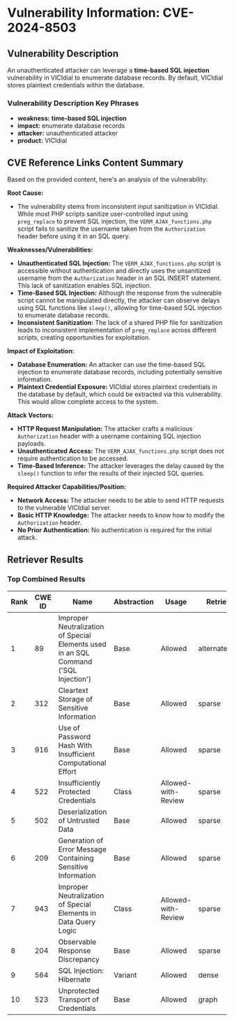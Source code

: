 # Vulnerability Information: CVE-2024-8503

## Vulnerability Description
An unauthenticated attacker can leverage a **time-based SQL injection** vulnerability in VICIdial to enumerate database records. By default, VICIdial stores plaintext credentials within the database.

### Vulnerability Description Key Phrases
- **weakness:** **time-based SQL injection**
- **impact:** enumerate database records
- **attacker:** unauthenticated attacker
- **product:** VICIdial

## CVE Reference Links Content Summary
Based on the provided content, here's an analysis of the vulnerability:

**Root Cause:**

*   The vulnerability stems from inconsistent input sanitization in VICIdial. While most PHP scripts sanitize user-controlled input using `preg_replace` to prevent SQL injection, the `VERM_AJAX_functions.php` script fails to sanitize the username taken from the `Authorization` header before using it in an SQL query.

**Weaknesses/Vulnerabilities:**

*   **Unauthenticated SQL Injection:** The `VERM_AJAX_functions.php` script is accessible without authentication and directly uses the unsanitized username from the `Authorization` header in an SQL INSERT statement. This lack of sanitization enables SQL injection.
*   **Time-Based SQL Injection:** Although the response from the vulnerable script cannot be manipulated directly, the attacker can observe delays using SQL functions like `sleep()`, allowing for time-based SQL injection to enumerate database records.
*   **Inconsistent Sanitization:**  The lack of a shared PHP file for sanitization leads to inconsistent implementation of `preg_replace` across different scripts, creating opportunities for exploitation.

**Impact of Exploitation:**

*   **Database Enumeration:** An attacker can use the time-based SQL injection to enumerate database records, including potentially sensitive information.
*   **Plaintext Credential Exposure:** VICIdial stores plaintext credentials in the database by default, which could be extracted via this vulnerability. This would allow complete access to the system.

**Attack Vectors:**

*   **HTTP Request Manipulation:** The attacker crafts a malicious `Authorization` header with a username containing SQL injection payloads.
*   **Unauthenticated Access:** The `VERM_AJAX_functions.php` script does not require authentication to be accessed.
*   **Time-Based Inference:**  The attacker leverages the delay caused by the `sleep()` function to infer the results of their injected SQL queries.

**Required Attacker Capabilities/Position:**

*   **Network Access:** The attacker needs to be able to send HTTP requests to the vulnerable VICIdial server.
*   **Basic HTTP Knowledge:** The attacker needs to know how to modify the `Authorization` header.
*   **No Prior Authentication:** No authentication is required for the initial attack.

## Retriever Results

### Top Combined Results

| Rank | CWE ID | Name | Abstraction | Usage  | Retrievers | Individual Scores |
|------|--------|------|-------------|-------|------------|-------------------|
| 1 | 89 | Improper Neutralization of Special Elements used in an SQL Command ('SQL Injection') | Base | Allowed | alternate_terms | 0.800 |
| 2 | 312 | Cleartext Storage of Sensitive Information | Base | Allowed | sparse | 0.173 |
| 3 | 916 | Use of Password Hash With Insufficient Computational Effort | Base | Allowed | sparse | 0.165 |
| 4 | 522 | Insufficiently Protected Credentials | Class | Allowed-with-Review | sparse | 0.159 |
| 5 | 502 | Deserialization of Untrusted Data | Base | Allowed | sparse | 0.158 |
| 6 | 209 | Generation of Error Message Containing Sensitive Information | Base | Allowed | sparse | 0.152 |
| 7 | 943 | Improper Neutralization of Special Elements in Data Query Logic | Class | Allowed-with-Review | sparse | 0.151 |
| 8 | 204 | Observable Response Discrepancy | Base | Allowed | sparse | 0.149 |
| 9 | 564 | SQL Injection: Hibernate | Variant | Allowed | dense | 0.516 |
| 10 | 523 | Unprotected Transport of Credentials | Base | Allowed | graph | 0.002 |

